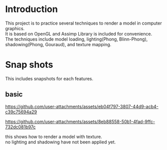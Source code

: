 # Introduction
This project is to practice several techniques to render a model in computer graphics. <br>
It is based on OpenGL and Assimp Library is included for convenience. <br>
The techniques include model loading, lighting(Phong, Blinn-Phong), shadowing(Phong, Gouraud), and texture mapping. <be>

# Snap shots
This includes snapshots for each features. <br>

##  basic

https://github.com/user-attachments/assets/eb04f797-3807-44d9-acb4-c39c75694a29



https://github.com/user-attachments/assets/8eb88558-50b1-4fad-9ffc-732dc081b97c


this shows how to render a model with texture. <br>
no lighting and shadowing have not been applied yet. <br>


